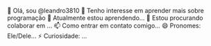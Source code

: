 
👋 Olá, sou @leandro3810
👀 Tenho interesse em aprender mais sobre programação
🌱 Atualmente estou aprendendo...
💞️ Estou procurando colaborar em ...
📫 Como entrar em contato comigo...
😄 Pronomes: Ele/Dele...
⚡ Curiosidade: ...
 